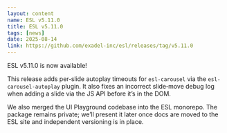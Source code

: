 ```yaml
---
layout: content
name: ESL v5.11.0
title: ESL v5.11.0
tags: [news]
date: 2025-08-14
link: https://github.com/exadel-inc/esl/releases/tag/v5.11.0
---
```


ESL v5.11.0 is now available!

This release adds per‑slide autoplay timeouts for `esl-carousel` via the `esl-carousel-autoplay` plugin. It also fixes an incorrect slide‑move debug log when adding a slide via the JS API before it’s in the DOM.

We also merged the UI Playground codebase into the ESL monorepo. The package remains private; we’ll present it later once docs are moved to the ESL site and independent versioning is in place.
